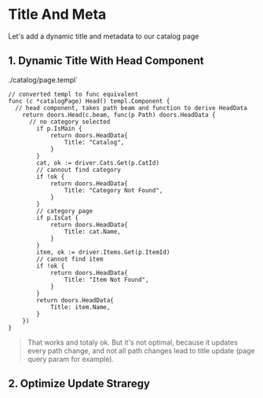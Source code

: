 # Title And Meta

Let's add a dynamic title and metadata to our catalog page

## 1. Dynamic Title With Head Component

./catalog/page.templ`

```templ
// converted templ to func equivalent
func (c *catalogPage) Head() templ.Component {
  // head component, takes path beam and function to derive HeadData
	return doors.Head(c.beam, func(p Path) doors.HeadData {
	  // no category selected
		if p.IsMain {
			return doors.HeadData{
				Title: "Catalog",
			}
		}
		cat, ok := driver.Cats.Get(p.CatId)
		// cannout find category
		if !ok {
			return doors.HeadData{
				Title: "Category Not Found",
			}
		}
		// category page
		if p.IsCat {
			return doors.HeadData{
				Title: cat.Name,
			}
		}
		item, ok := driver.Items.Get(p.ItemId)
		// cannot find item
		if !ok {
			return doors.HeadData{
				Title: "Item Not Found",
			}
		}
		return doors.HeadData{
			Title: item.Name,
		}
	})
}

```

> That works and totaly ok. But it's not optimal, because it updates every path change, and not all path changes lead to title update (page query param for example). 

## 2. Optimize Update Straregy


